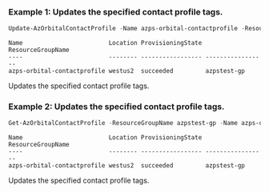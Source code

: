### Example 1: Updates the specified contact profile tags.
```powershell
Update-AzOrbitalContactProfile -Name azps-orbital-contactprofile -ResourceGroupName azpstest-gp -Tag @{"123"="abc"}
```

```output
Name                        Location ProvisioningState ResourceGroupName
----                        -------- ----------------- -----------------
azps-orbital-contactprofile westus2  succeeded         azpstest-gp
```

Updates the specified contact profile tags.

### Example 2: Updates the specified contact profile tags.
```powershell
Get-AzOrbitalContactProfile -ResourceGroupName azpstest-gp -Name azps-orbital-contactprofile | Update-AzOrbitalContactProfile -Tag @{"123"="abc"}
```

```output
Name                        Location ProvisioningState ResourceGroupName
----                        -------- ----------------- -----------------
azps-orbital-contactprofile westus2  succeeded         azpstest-gp
```

Updates the specified contact profile tags.